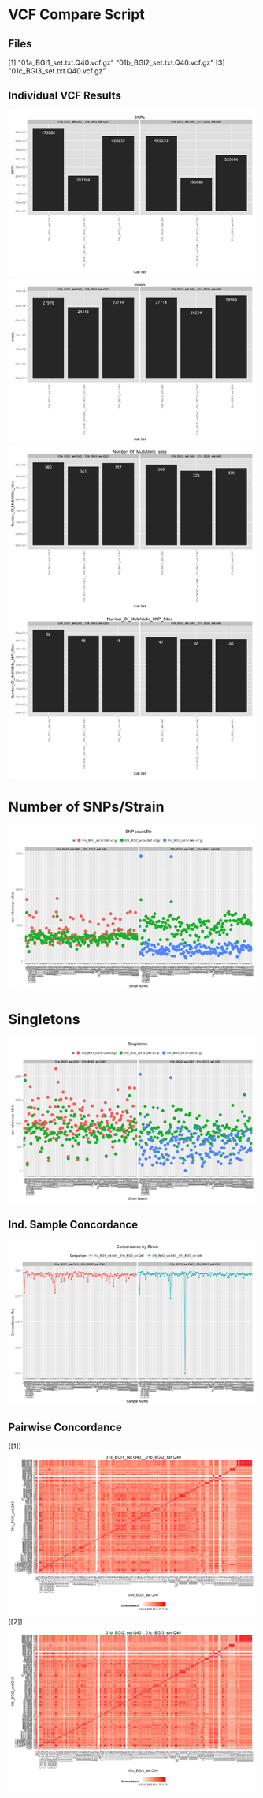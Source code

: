 VCF Compare Script
==================




## Files

[1] "01a_BGI1_set.txt.Q40.vcf.gz" "01b_BGI2_set.txt.Q40.vcf.gz"
[3] "01c_BGI3_set.txt.Q40.vcf.gz"














## Individual VCF Results
![plot of chunk plots](../../data/reports/01a_BGI1_set_Q40_01b_BGI2_set_Q40_01c_BGI3_set_Q40/plots1.png) ![plot of chunk plots](../../data/reports/01a_BGI1_set_Q40_01b_BGI2_set_Q40_01c_BGI3_set_Q40/plots2.png) ![plot of chunk plots](../../data/reports/01a_BGI1_set_Q40_01b_BGI2_set_Q40_01c_BGI3_set_Q40/plots3.png) ![plot of chunk plots](../../data/reports/01a_BGI1_set_Q40_01b_BGI2_set_Q40_01c_BGI3_set_Q40/plots4.png) 


# Number of SNPs/Strain

![plot of chunk PSC](../../data/reports/01a_BGI1_set_Q40_01b_BGI2_set_Q40_01c_BGI3_set_Q40/PSC.png) 


# Singletons
![plot of chunk unnamed-chunk-3](../../data/reports/01a_BGI1_set_Q40_01b_BGI2_set_Q40_01c_BGI3_set_Q40/unnamed-chunk-3.png) 


## Ind. Sample Concordance

![plot of chunk ind_conc](../../data/reports/01a_BGI1_set_Q40_01b_BGI2_set_Q40_01c_BGI3_set_Q40/ind_conc.png) 


## Pairwise Concordance

[[1]]
![plot of chunk pairwise_con](../../data/reports/01a_BGI1_set_Q40_01b_BGI2_set_Q40_01c_BGI3_set_Q40/pairwise_con1.png) 
[[2]]
![plot of chunk pairwise_con](../../data/reports/01a_BGI1_set_Q40_01b_BGI2_set_Q40_01c_BGI3_set_Q40/pairwise_con2.png) 

